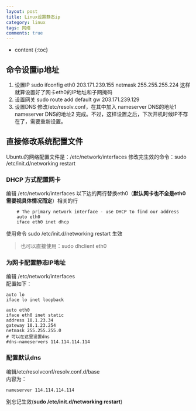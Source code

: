 ```yaml
---
layout: post
title: Linux设置静态ip
category: linux
tags: 网络
comments: true
---
```


* content
{:toc}

## 命令设置ip地址

1. 设置IP sudo ifconfig eth0 203.171.239.155 netmask 255.255.255.224 这样就算设置好了网卡eth0的IP地址和子网掩码
2. 设置网关 sudo route add default gw 203.171.239.129
3. 设置DNS 修改/etc/resolv.conf，在其中加入 nameserver DNS的地址1 nameserver DNS的地址2 完成。不过，这样设置之后，下次开机时候IP不存在了，需要重新设置。

## 直接修改系统配置文件

Ubuntu的网络配置文件是：/etc/network/interfaces
修改完生效的命令：sudo /etc/init.d/networking restart

### DHCP 方式配置网卡

编辑 /etc/network/interfaces 以下边的两行替换eth0（**默认网卡也不全是eth0需要视具体情况而定**）相关的行

```
    # The primary network interface - use DHCP to find our address  
    auto eth0  
    iface eth0 inet dhcp
```
使用命令 sudo /etc/init.d/networking restart 生效

> 也可以直接使用：sudo dhclient eth0

### 为网卡配置静态IP地址

编辑 /etc/network/interfaces    
配置如下：
```
auto lo
iface lo inet loopback

auto eth0
iface eth0 inet static
address 10.1.23.34
gateway 10.1.23.254
netmask 255.255.255.0
# 可以在这里设置dns
#dns-nameservers 114.114.114.114
```
### 配置默认dns

编辑/etc/resolvconf/resolv.conf.d/base    
内容为：
```
nameserver 114.114.114.114
```

别忘记生效(**sudo /etc/init.d/networking restart**)
